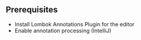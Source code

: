 ## Prerequisites

- Install Lombok Annotations Plugin for the editor
- Enable annotation processing (IntelliJ)